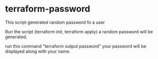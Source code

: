 # terraform-password
This script generated random password fo a user 

Run the script (terraform init, terraform apply) a random password will be generated.

run this command "terraform output password" your password will be displayed along with your name.